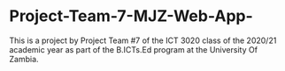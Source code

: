 # Project-Team-7-MJZ-Web-App-
This is a project by Project Team #7 of the ICT 3020 class of the 2020/21 academic year as part of the B.ICTs.Ed program at the University Of Zambia.
